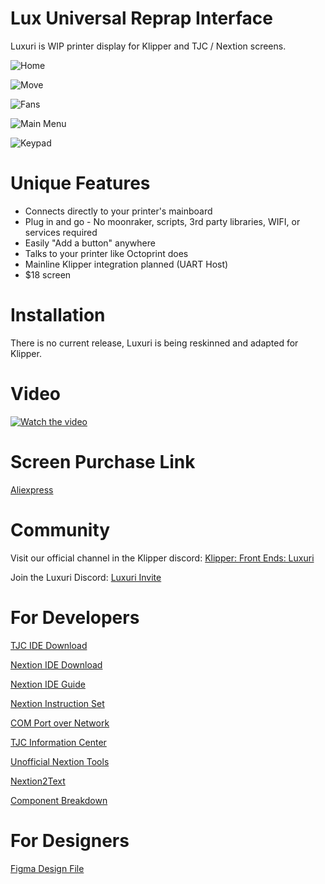 # Lux Universal Reprap Interface
Luxuri is WIP printer display for Klipper and TJC / Nextion screens.

![Home](https://github.com/klack/Luxuri/assets/4606571/2fc1880a-c6df-40fa-8272-14ff136247fa)

![Move](https://github.com/klack/Luxuri/assets/4606571/f0ba8bed-6ec2-4380-831a-d8535469a720)

![Fans](https://github.com/klack/Luxuri/assets/4606571/dfa7518f-31d0-4d14-917f-877087c176d2)

![Main Menu](https://github.com/klack/Luxuri/assets/4606571/bfd54bf0-622b-459d-977f-875d718cd06a)

![Keypad](https://github.com/klack/Luxuri/assets/4606571/eb2d4a53-fa3f-4ff3-a474-145f61bc7583)

# Unique Features
* Connects directly to your printer's mainboard
* Plug in and go - No moonraker, scripts, 3rd party libraries, WIFI, or services required
* Easily "Add a button" anywhere
* Talks to your printer like Octoprint does
* Mainline Klipper integration planned (UART Host)
* $18 screen

# Installation
There is no current release, Luxuri is being reskinned and adapted for Klipper.

# Video
[![Watch the video](https://img.youtube.com/vi/txyAyR8ZIuo/0.jpg)](https://youtu.be/txyAyR8ZIuo)

# Screen Purchase Link
[Aliexpress](https://www.aliexpress.us/item/3256804492446621.html)

# Community
Visit our official channel in the Klipper discord:
[Klipper: Front Ends: Luxuri](https://discord.com/channels/431557959978450984/1214298938027417670)

Join the Luxuri Discord:
[Luxuri Invite](https://discord.gg/w8gMzQq8Bp)

# For Developers
[TJC IDE Download](http://wiki.tjc1688.com/download/usart_hmi.html)

[Nextion IDE Download](https://nextion.tech/nextion-editor/)

[Nextion IDE Guide](https://nextion.tech/editor_guide/)

[Nextion Instruction Set](https://nextion.tech/instruction-set/)

[COM Port over Network](https://gist.github.com/DraTeots/e0c669608466470baa6c)

[TJC Information Center](http://wiki.tjc1688.com/)

[Unofficial Nextion Tools](https://github.com/UNUF/nxt-doc)

[Nextion2Text](https://github.com/MMMZZZZ/Nextion2Text)

[Component Breakdown](https://www.lyonscomputer.com.au/Electronic-Devices/Nextion-HMI-LCD-Display/Nextion-HMI-LCD-Display.html)

# For Designers
[Figma Design File](https://www.figma.com/file/EyI1PK9B1Jf0NWM5m0xf2W/)
